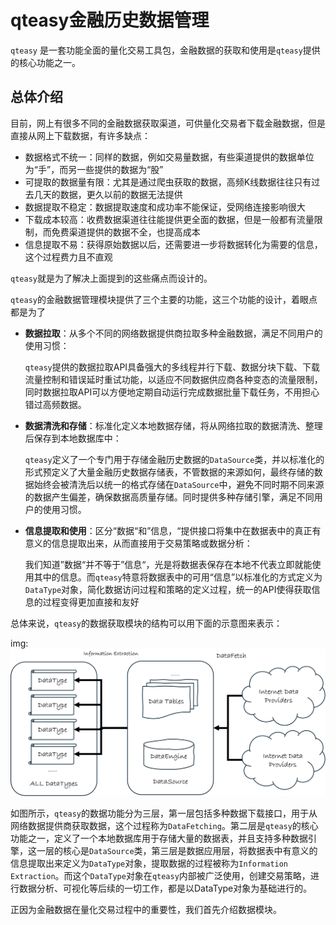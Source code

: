 # qteasy金融历史数据管理

`qteasy` 是一套功能全面的量化交易工具包，金融数据的获取和使用是`qteasy`提供的核心功能之一。

## 总体介绍

目前，网上有很多不同的金融数据获取渠道，可供量化交易者下载金融数据，但是直接从网上下载数据，有许多缺点：

- 数据格式不统一：同样的数据，例如交易量数据，有些渠道提供的数据单位为“手”，而另一些提供的数据为“股”
- 可提取的数据量有限：尤其是通过爬虫获取的数据，高频K线数据往往只有过去几天的数据，更久以前的数据无法提供
- 数据提取不稳定：数据提取速度和成功率不能保证，受网络连接影响很大
- 下载成本较高：收费数据渠道往往能提供更全面的数据，但是一般都有流量限制，而免费渠道提供的数据不全，也提高成本
- 信息提取不易：获得原始数据以后，还需要进一步将数据转化为需要的信息，这个过程费力且不直观

`qteasy`就是为了解决上面提到的这些痛点而设计的。

`qteasy`的金融数据管理模块提供了三个主要的功能，这三个功能的设计，着眼点都是为了

- **数据拉取**：从多个不同的网络数据提供商拉取多种金融数据，满足不同用户的使用习惯：

  `qteasy`提供的数据拉取API具备强大的多线程并行下载、数据分块下载、下载流量控制和错误延时重试功能，以适应不同数据供应商各种变态的流量限制，同时数据拉取API可以方便地定期自动运行完成数据批量下载任务，不用担心错过高频数据。
  
- **数据清洗和存储**：标准化定义本地数据存储，将从网络拉取的数据清洗、整理后保存到本地数据库中：

  `qteasy`定义了一个专门用于存储金融历史数据的`DataSource`类，并以标准化的形式预定义了大量金融历史数据存储表，不管数据的来源如何，最终存储的数据始终会被清洗后以统一的格式存储在`DataSource`中，避免不同时期不同来源的数据产生偏差，确保数据高质量存储。同时提供多种存储引擎，满足不同用户的使用习惯。

  
- **信息提取和使用**：区分“数据“和”信息，“提供接口将集中在数据表中的真正有意义的信息提取出来，从而直接用于交易策略或数据分析：

  我们知道”数据“并不等于”信息“，光是将数据表保存在本地不代表立即就能使用其中的信息。而`qteasy`特意将数据表中的可用“信息”以标准化的方式定义为`DataType`对象，简化数据访问过程和策略的定义过程，统一的API使得获取信息的过程变得更加直接和友好

总体来说，`qteasy`的数据获取模块的结构可以用下面的示意图来表示：

img: ![数据获取模块结构](img/Overview.png)

如图所示，`qteasy`的数据功能分为三层，第一层包括多种数据下载接口，用于从网络数据提供商获取数据，这个过程称为`DataFetching`。第二层是`qteasy`的核心功能之一，定义了一个本地数据库用于存储大量的数据表，并且支持多种数据引擎，这一层的核心是`DataSource`类，第三层是数据应用层，将数据表中有意义的信息提取出来定义为`DataType`对象，提取数据的过程被称为`Information Extraction`。而这个`DataType`对象在`qteasy`内部被广泛使用，创建交易策略，进行数据分析、可视化等后续的一切工作，都是以DataType对象为基础进行的。

正因为金融数据在量化交易过程中的重要性，我们首先介绍数据模块。

